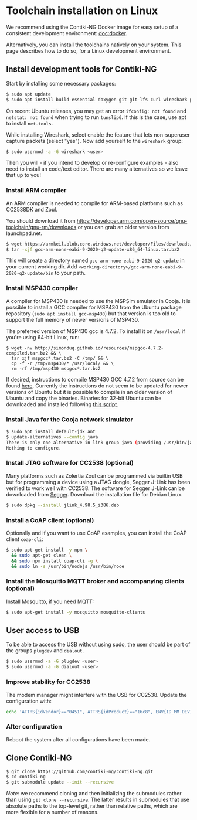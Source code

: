 # Toolchain installation on Linux

We recommend using the Contiki-NG Docker image for easy setup of a consistent development environment: [doc:docker].

Alternatively, you can install the toolchains natively on your system.
This page describes how to do so, for a Linux development environment.

## Install development tools for Contiki-NG

Start by installing some necessary packages:
```bash
$ sudo apt update
$ sudo apt install build-essential doxygen git git-lfs curl wireshark python3-serial srecord rlwrap
```

On recent Ubuntu releases, you may get an error `ifconfig: not found` and `netstat: not found` when trying to run `tunslip6`. If this is the case, use apt to install `net-tools`.

While installing Wireshark, select enable the feature that lets non-superuser capture packets (select "yes").
Now add yourself to the `wireshark` group:
```bash
$ sudo usermod -a -G wireshark <user>
```

Then you will - if you intend to develop or re-configure examples - also need to install
an code/text editor. There are many alternatives so we leave that up to you!


### Install ARM compiler

An ARM compiler is needed to compile for ARM-based platforms such as CC2538DK and Zoul.

You should download it from https://developer.arm.com/open-source/gnu-toolchain/gnu-rm/downloads or you can grab an older version from launchpad.net.

```bash
$ wget https://armkeil.blob.core.windows.net/developer/Files/downloads/gnu-rm/9-2020q2/gcc-arm-none-eabi-9-2020-q2-update-x86_64-linux.tar.bz2
$ tar -xjf gcc-arm-none-eabi-9-2020-q2-update-x86_64-linux.tar.bz2
```

This will create a directory named `gcc-arm-none-eabi-9-2020-q2-update` in your current working dir. Add `<working-directory>/gcc-arm-none-eabi-9-2020-q2-update/bin` to your path.


### Install MSP430 compiler

A compiler for MSP430 is needed to use the MSPSim emulator in Cooja. It is possible to install a GCC compiler for MSP430 from the Ubuntu package repository (`sudo apt install gcc-msp430`) but that version is too old to support the full memory of newer versions of MSP430. 

The preferred version of MSP430 gcc is 4.7.2. To install it on `/usr/local` if you're using 64-bit Linux, run:

```
$ wget -nv http://simonduq.github.io/resources/mspgcc-4.7.2-compiled.tar.bz2 && \
  tar xjf mspgcc*.tar.bz2 -C /tmp/ && \
  cp -f -r /tmp/msp430/* /usr/local/ && \
  rm -rf /tmp/msp430 mspgcc*.tar.bz2
```

If desired, instructions to compile MSP430 GCC 4.7.2 from source can be found [here](https://github.com/tecip-nes/contiki-tres/wiki/Building-the-latest-version-of-mspgcc). Currently the instructions do not seem to be updated for newer versions of Ubuntu but it is possible to compile in an older version of Ubuntu and copy the binaries. Binaries for 32-bit Ubuntu can be downloaded and installed following [this script](https://github.com/contiki-ng/contiki-ng/blob/develop/tools/docker/Dockerfile#L50).


### Install Java for the Cooja network simulator

```bash
$ sudo apt install default-jdk ant
$ update-alternatives --config java
There is only one alternative in link group java (providing /usr/bin/java): /usr/lib/jvm/java-8-openjdk-amd64/jre/bin/java
Nothing to configure.
```

### Install JTAG software for CC2538 (optional)

Many platforms such as Zolertia Zoul can be programmed via builtin USB but for programming a device using a JTAG dongle, Segger J-Link has been verified to work well with CC2538. The software for Segger J-Link can be downloaded from [Segger](https://www.segger.com/jlink-software.html). Download the installation file for Debian Linux.

```bash
$ sudo dpkg --install jlink_4.98.5_i386.deb
```

### Install a CoAP client (optional)

Optionally and if you want to use CoAP examples, you can install the CoAP client `coap-cli`:
```bash
$ sudo apt-get install -y npm \
  && sudo apt-get clean \
  && sudo npm install coap-cli -g \
  && sudo ln -s /usr/bin/nodejs /usr/bin/node
```
### Install the Mosquitto MQTT broker and accompanying clients (optional)

Install Mosquitto, if you need MQTT:
```bash
$ sudo apt-get install -y mosquitto mosquitto-clients
```

## User access to USB
To be able to access the USB without using sudo, the user should be part of the groups `plugdev` and `dialout`.

```bash
$ sudo usermod -a -G plugdev <user>
$ sudo usermod -a -G dialout <user>
```

### Improve stability for CC2538

The modem manager might interfere with the USB for CC2538.
Update the configuration with:
```bash
echo 'ATTRS{idVendor}=="0451", ATTRS{idProduct}=="16c8", ENV{ID_MM_DEVICE_IGNORE}="1"' >> /lib/udev/rules.d/77-mm-usb-device-blacklist.rules
```

### After configuration
Reboot the system after all configurations have been made.

## Clone Contiki-NG

```bash
$ git clone https://github.com/contiki-ng/contiki-ng.git
$ cd contiki-ng
$ git submodule update --init --recursive
```

*Note*: we recommend cloning and then initializing the submodules rather than using `git clone --recursive`.
The latter results in submodules that use absolute paths to the top-level git, rather than relative paths, which are more flexible for a number of reasons.

[doc:docker]: /doc/getting-started/Docker
